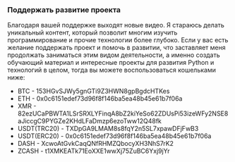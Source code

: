 ### Поддержать развитие проекта
Благодаря вашей поддержке выходят новые видео.
Я стараюсь делать уникальный контент, который позволит многим изучить программирование
и прочие технологии более глубоко. Если у вас есть желание поддержать проект и помочь в развитии, что
заставляет меня продолжать заниматься этим видом деятельности, а именно создать обучающий материал и интересные проекты для развития Python и технологий в целом, тогда вы можете воспользоваться кошельками ниже:

- BTC - 153HGvSJWy5gnGTi9Z3HWN8gpBgdcHTKes
- ETH - 0x0c6151edef73d96f8f146ba5ea48b45e61b7f06a
- XMR - 82ezUCaPBWTA1LSrSRXLYFinqA8bZ2kiYeSo62ZDUsPi53izeWFy2NSE8aJiccgC9PYGZe2KHdLFaDmzp6ezoTww12Q48fk
- USDT(TRC20) - TXDpGA9LMAM8s8fqY2n5SL7xpawDFjFwB3
- USDT(ERC20) - 0x0c6151edef73d96f8f146ba5ea48b45e61b7f06a
- DASH - XcwoAtGvkCaqQNfRHMZQbocyXH3NhS7rK2
- ZCASH - t1XMKEATk71EoXXE1wwXj75ZuBC6Yxj9jYr
